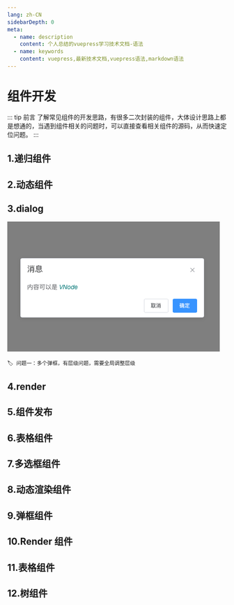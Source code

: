 ```yaml
---
lang: zh-CN
sidebarDepth: 0
meta:
  - name: description
    content: 个人总结的vuepress学习技术文档-语法
  - name: keywords
    content: vuepress,最新技术文档,vuepress语法,markdown语法
---
```


# 组件开发

::: tip 前言
了解常见组件的开发思路，有很多二次封装的组件，大体设计思路上都是想通的，当遇到组件相关的问题时，可以直接查看相关组件的源码，从而快速定位问题。
:::

## 1.递归组件

## 2.动态组件

## 3.dialog

![](./3.dialog.png)

    🏷️ 问题一：多个弹框，有层级问题，需要全局调整层级

## 4.render

## 5.组件发布

## 6.表格组件

## 7.多选框组件

## 8.动态渲染组件

## 9.弹框组件

## 10.Render 组件

## 11.表格组件

## 12.树组件
